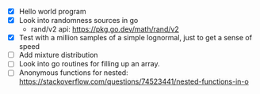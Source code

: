 - [x] Hello world program
- [x] Look into randomness sources in go
  - rand/v2 api: <https://pkg.go.dev/math/rand/v2>
- [x] Test with a million samples of a simple lognormal, just to get a sense of speed
- [ ] Add mixture distribution
- [ ] Look into go routines for filling up an array.
- [ ] Anonymous functions for nested: https://stackoverflow.com/questions/74523441/nested-functions-in-o
